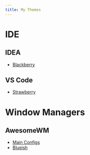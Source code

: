 ```yaml
---
title: My Themes
---
```


# IDE

## IDEA

 - [Blackberry](https://github.com/Surferlul/IDEA_Blackberry)

## VS Code

 - [Strawberry](https://github.com/Surferlul/VS_Code_Strawberry)

# Window Managers

## AwesomeWM

 - [Main Configs](https://github.com/Surferlul/awesome)
 - [Blueish](https://github.com/Surferlul/blueish)

